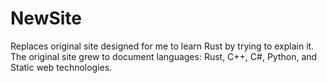 # NewSite
Replaces original site designed for me to learn Rust by trying to explain it.
The original site grew to document languages: Rust, C++, C#, Python, and 
Static web technologies.
